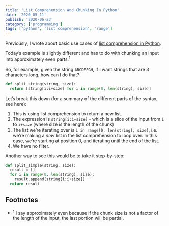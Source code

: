 ```yaml
---
title: 'List Comprehension And Chunking In Python'
date: '2020-05-11'
publish: '2020-06-23'
category: ['programming']
tags: ['python', 'list comprehension', 'range']
---
```


Previously, I wrote about basic use cases of [list comprehension in Python](../../2020-06-11/python-list-comprehension).

Today’s example is slightly different and has to do with chunking an input into approximately even parts.<sup>1</sup>

So, for example, given the string `ABCDEFGH`, if I want strings that are 3 characters long, how can I do that?

```python:title=split_string.py
def split_string(string, size):
  return [string[i:i+size] for i in range(0, len(string), size)]
```

Let’s break this down (for a summary of the different parts of the syntax, see here):

1. This is using list comprehension to return a new list.
2. The expression is `string[i:i+size]` - which is a slice of the input from `i` to `i+size` (where size is the length of the chunk)
3. The list we’re iterating over is `i in range(0, len(string), size)`, i.e. we’re making a _new_ list in the list comprehension to loop over. In this case, we’re starting at position 0, and iterating until the end of the list.
4. We have no filter.

Another way to see this would be to take it step-by-step:

```python:title=split_with_step.py
def split_simple(string, size):
  result = []
  for i in range(0, len(string), size):
    result.append(string[i:i+size])
  return result
```

## Footnotes

-   <sup>1</sup> I say approximately even because if the chunk size is not a factor of the length of the input, the last portion will be partial.
